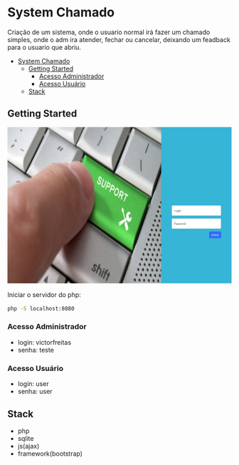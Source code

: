# System Chamado

Criação de um sistema, onde o usuario normal irá  fazer um chamado simples, onde o adm ira atender, fechar ou cancelar, deixando um feadback para o usuario que abriu.

<!-- TOC -->

- [System Chamado](#system-chamado)
  - [Getting Started](#getting-started)
    - [Acesso Administrador](#acesso-administrador)
    - [Acesso Usuário](#acesso-usu%C3%A1rio)
  - [Stack](#stack)

<!-- /TOC -->

## Getting Started

![Visual](visual.jpg)

Iniciar o servidor do php:

```bash
php -S localhost:8080
```

### Acesso Administrador

- login: victorfreitas
- senha: teste

### Acesso Usuário
- login: user
- senha: user

## Stack

- php
- sqlite
- js(ajax)
- framework(bootstrap)
